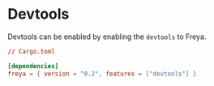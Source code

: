 # Devtools

Devtools can be enabled by enabling the `devtools` to Freya.

```toml
// Cargo.toml

[dependencies]
freya = { version = "0.2", features = ["devtools"] }
```

